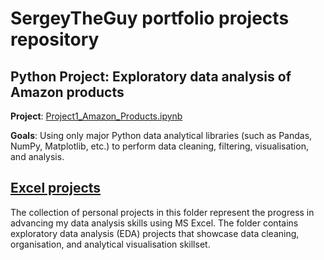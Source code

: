 # SergeyTheGuy portfolio projects repository
## Python Project: Exploratory data analysis of Amazon products
**Project**: [Project1_Amazon_Products.ipynb](Python_projects/EDA_Amazon_Products.ipynb)

**Goals**: Using only major Python data analytical libraries (such as Pandas, NumPy, Matplotlib, etc.) to perform data cleaning, filtering, visualisation, and analysis.

## [Excel projects](https://github.com/SergeyTheGuy/Data-Analysis-Portfolio/tree/51dfb65a33aaa03ca79059ec187ce6931f783cf7/EXCEL_projects)
The collection of personal projects in this folder represent the progress in advancing my data analysis skills using MS Excel. The folder contains exploratory data analysis (EDA) projects that showcase data cleaning, organisation, and analytical visualisation skillset. 
